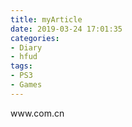 ```yaml
---
title: myArticle
date: 2019-03-24 17:01:35
categories:
- Diary
- hfud
tags:
- PS3
- Games
---
```

<div>www.com.cn</div>